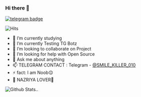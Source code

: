 
### Hi there 👋
[![telegram badge](https://img.shields.io/badge/SMILE-KILLER-30302f?style=flat&logo=telegram)](https://t.me/SMILE_KILLER_010)

![Hits](https://hits.seeyoufarm.com/api/count/incr/badge.svg?url=https://github.com/SMILE-KILLER10/)

- 🔭 I’m currently studying 
- 🌱 I’m currently Testing TG Botz
- 👯 I’m looking to collaborate on Project
- 🤔 I’m looking for help with Open Source
- 💬 Ask me about anything
- 📫 TELEGRAM CONTACT : Telegram - [@SMILE_KILLER_010](https://t.me/SMILE_KILLER_010)
- ⚡ fact: I am Noob😌
- 💞 NAZRIYA LOVER💝

![Github Stats](https://github-readme-stats.vercel.app/api?username=smile-killer10&show_icons=true&title_color=fff&icon_color=79ff97&text_color=9f9f9f&bg_color=151515)..
<!--

<details>
    <summary>Top Languages</summary>
    <br/>

[![Top Langs](https://github-readme-stats.vercel.app/api/top-langs/?username=SMILE-KILLER10)](https://github.com/SMILE-KILLER10)

